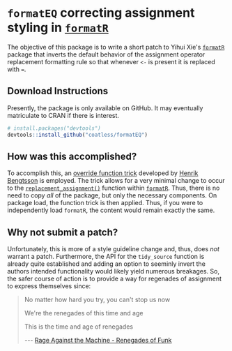 
`formatEQ` correcting assignment styling in [`formatR`](https://cran.r-project.org/package=formatR)
===================================================================================================

The objective of this package is to write a short patch to Yihui Xie's [`formatR`](https://cran.r-project.org/package=formatR) package that inverts the default behavior of the assignment operator replacement formatting rule so that whenever `<-` is present it is replaced with `=`.

Download Instructions
---------------------

Presently, the package is only available on GitHub. It may eventually matriculate to CRAN if there is interest.

``` r
# install.packages("devtools")
devtools::install_github("coatless/formatEQ")
```

How was this accomplished?
--------------------------

To accomplish this, an [override function trick](https://stat.ethz.ch/pipermail/r-help/2008-August/171217.html) developed by [Henrik Bengtsson](https://github.com/HenrikBengtsson) is employed. The trick allows for a very minimal change to occur to the [`replacement_assignment()`](https://github.com/yihui/formatR/blob/022da8c1be2c04c8374d19907c41bacd5d0ecfcc/R/utils.R#L1-L18) function within [`formatR`](https://cran.r-project.org/package=formatR). Thus, there is no need to copy *all* of the package, but only the necessary components. On package load, the function trick is then applied. Thus, if you were to independently load `formatR`, the content would remain exactly the same.

Why not submit a patch?
-----------------------

Unfortunately, this is more of a style guideline change and, thus, does *not* warrant a patch. Furthermore, the API for the `tidy_source` function is already quite established and adding an option to seeminly invert the authors intended functionality would likely yield numerous breakages. So, the safer course of action is to provide a way for regenades of assignment to express themselves since:

> No matter how hard you try, you can't stop us now
>
> We're the renegades of this time and age
>
> This is the time and age of renegades
>
> --- [Rage Against the Machine - Renegades of Funk](https://www.youtube.com/watch?v=K626gMvu2ds)
